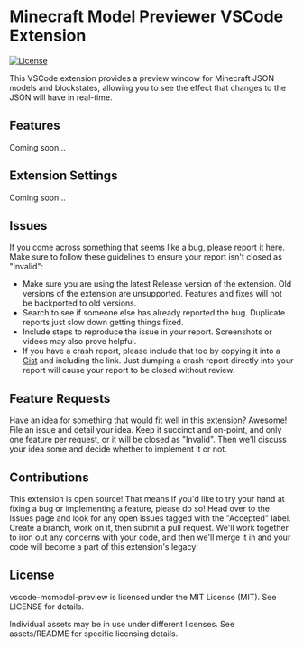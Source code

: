 # Minecraft Model Previewer VSCode Extension
<!-- [![GitHub CI](https://github.com/Drakmyth/vscode-mcmodel-preview/workflows/GitHub%20CI/badge.svg)](https://github.com/Drakmyth/vscode-mcmodel-preview/actions?query=workflow%3A%22GitHub+CI%22+branch%3Amaster)
[![Codecov](https://img.shields.io/codecov/c/github/Drakmyth/vscode-mcmodel-preview)](https://codecov.io/gh/Drakmyth/vscode-mcmodel-preview) -->
[![License](https://img.shields.io/github/license/Drakmyth/vscode-mcmodel-preview)](https://github.com/Drakmyth/vscode-mcmodel-preview/blob/master/LICENSE.md)

This VSCode extension provides a preview window for Minecraft JSON models and blockstates, allowing you to see the effect that changes to the JSON will have in real-time.

## Features

Coming soon...

<!-- Describe specific features of your extension including screenshots of your extension in action. Image paths are relative to this README file.

For example if there is an image subfolder under your extension project workspace:

\!\[feature X\]\(images/feature-x.png\)

> Tip: Many popular extensions utilize animations. This is an excellent way to show off your extension! We recommend short, focused animations that are easy to follow. -->

## Extension Settings

Coming soon...

<!-- Include if your extension adds any VS Code settings through the `contributes.configuration` extension point.

For example:

This extension contributes the following settings:

* `myExtension.enable`: enable/disable this extension
* `myExtension.thing`: set to `blah` to do something -->

Issues
--------------------
If you come across something that seems like a bug, please report it here. Make sure to follow these guidelines to ensure your report isn't closed as "Invalid":

* Make sure you are using the latest Release version of the extension. Old versions of the extension are unsupported. Features and fixes will not be backported to old versions.
* Search to see if someone else has already reported the bug. Duplicate reports just slow down getting things fixed.
* Include steps to reproduce the issue in your report. Screenshots or videos may also prove helpful.
* If you have a crash report, please include that too by copying it into a [Gist](https://gist.github.com) and including the link. Just dumping a crash report directly into your report will cause your report to be closed without review.

Feature Requests
----------------
Have an idea for something that would fit well in this extension? Awesome! File an issue and detail your idea. Keep it succinct and on-point, and only one feature per request, or it will be closed as "Invalid". Then we'll discuss your idea some and decide whether to implement it or not.

Contributions
-------------
This extension is open source! That means if you'd like to try your hand at fixing a bug or implementing a feature, please do so! Head over to the Issues page and look for any open issues tagged with the "Accepted" label. Create a branch, work on it, then submit a pull request. We'll work together to iron out any concerns with your code, and then we'll merge it in and your code will become a part of this extension's legacy!

License
-------
vscode-mcmodel-preview is licensed under the MIT License (MIT). See LICENSE for details.

Individual assets may be in use under different licenses. See assets/README for specific licensing details.
